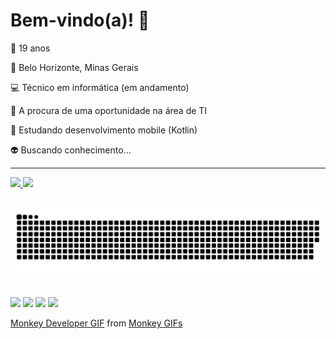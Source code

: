 # Bem-vindo(a)! :wave:

🔞 19 anos

🧀 Belo Horizonte, Minas Gerais

:computer: Técnico em informática (em andamento)​

🔭 A procura de uma oportunidade na área de TI

:seedling: Estudando desenvolvimento mobile (Kotlin)

👽 Buscando conhecimento...

<hr>

 <div>
  <a href="https://github.com/andrecandrad">
  <img height="180em" src="https://github-readme-stats.vercel.app/api?username=andrecandrad&show_icons=true&theme=dark&include_all_commits=true&count_private=true"/>
  <img height="180em" src="https://github-readme-stats.vercel.app/api/top-langs/?username=andrecandrad&layout=compact&langs_count=7&theme=dark"/>
</div>
 <br>

 <div> 
  
![Snake animation](https://github.com/andrecandrad/andrecandrad/blob/output/github-contribution-grid-snake.svg)
  ##
  
<a href="https://instagram.com/andrecandrad" target="_blank"><img src="https://img.shields.io/badge/-Instagram-%23E4405F?style=for-the-badge&logo=instagram&logoColor=white" target="_blank"></a>
 <a href="https://discord.gg/G9GPg5SA75" target="_blank"><img src="https://img.shields.io/badge/Discord-7289DA?style=for-the-badge&logo=discord&logoColor=white" target="_blank"></a> 
  <a href = "mailto:andrecandrad@gmail.com"><img src="https://img.shields.io/badge/-Gmail-%23333?style=for-the-badge&logo=gmail&logoColor=white" target="_blank"></a>
  <a href="https://www.linkedin.com/in/andrecandrad" target="_blank"><img src="https://img.shields.io/badge/-LinkedIn-%230077B5?style=for-the-badge&logo=linkedin&logoColor=white" target="_blank"></a> </div>
 
 <div class="tenor-gif-embed" data-postid="15160023" data-share-method="host" data-width="100%" data-aspect-ratio="1.7785714285714287"><a href="https://tenor.com/view/monkey-developer-software-coding-debug-gif-15160023">Monkey Developer GIF</a> from <a href="https://tenor.com/search/monkey-gifs">Monkey GIFs</a></div><script type="text/javascript" async src="https://tenor.com/embed.js"></script>
